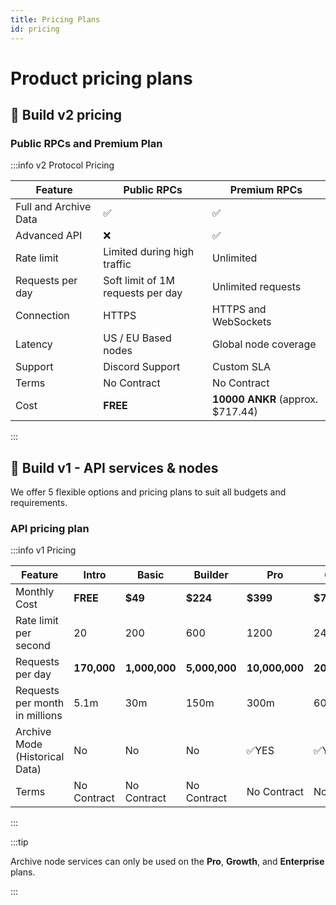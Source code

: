 ```yaml
---
title: Pricing Plans
id: pricing
---
```


# Product pricing plans

## 📌 Build v2 pricing

### Public RPCs and Premium Plan

:::info v2 Protocol Pricing

| **Feature**           | Public RPCs                       | Premium RPCs                     |
| --------------------- | --------------------------------- | -------------------------------- |
| Full and Archive Data | ✅                                | ✅                               |
| Advanced API          | ❌                                | ✅                               |
| Rate limit            | Limited during high traffic       | Unlimited                        |
| Requests per day      | Soft limit of 1M requests per day | Unlimited requests               |
| Connection            | HTTPS                             | HTTPS and WebSockets             |
| Latency               | US / EU Based nodes               | Global node coverage             |
| Support               | Discord Support                   | Custom SLA                       |
| Terms                 | No Contract                       | No Contract                      |
| Cost                  | **FREE**                          | **10000 ANKR** (approx. $717.44) |

:::

## 📌 Build v1 - API services & nodes

We offer 5 flexible options and pricing plans to suit all budgets and
requirements.

### API pricing plan

:::info v1 Pricing

| **Feature**                    | **Intro**   | **Basic**     | **Builder**   | **Pro**               | **Growth**            | **Enterprise**          |
| ------------------------------ | ----------- | ------------- | ------------- | --------------------- | --------------------- | ----------------------- |
| Monthly Cost                   | **FREE**    | **$49**       | **$224**      | **$399**              | **$799**              | **$2500+**              |
| Rate limit per second          | 20          | 200           | 600           | 1200                  | 2400                  | 500+ (scales to 10,000) |
| Requests per day               | **170,000** | **1,000,000** | **5,000,000** | **10,000,000**        | **20,000,000**        | **Unlimited**           |
| Requests per month in millions | 5.1m        | 30m           | 150m          | 300m                  | 600m                  | Unlimited               |
| Archive Mode (Historical Data) | No          | No            | No            | :white_check_mark:YES | :white_check_mark:YES | :white_check_mark:YES   |
| Terms                          | No Contract | No Contract   | No Contract   | No Contract           | No Contract           | Contract Required       |

:::

:::tip

Archive node services can only be used on the **Pro**, **Growth**, and **Enterprise** plans.

:::
